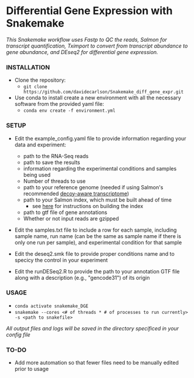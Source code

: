 # Differential Gene Expression with Snakemake


*This Snakemake workflow uses Fastp to QC the reads, Salmon for transcript quantification, Tximport to convert from transcript abundance to gene abundance, and DEseq2 for differential gene expression.* 

### INSTALLATION
* Clone the repository:
  * `git clone https://github.com/davidecarlson/Snakemake_diff_gene_expr.git`
* Use conda to install create a new environment with all the necessary software from the provided yaml file:
  * `conda env create -f environment.yml`
  
### SETUP
  
  * Edit the example_config.yaml file to provide information regarding your data and experiment:
    * path to the RNA-Seq reads
    * path to save the results
    * information regarding the experimental conditions and samples being used
    * Number of threads to use
    * path to your reference genome (needed if using Salmon's recommended [decoy-aware transcriptome](https://salmon.readthedocs.io/en/latest/salmon.html#preparing-transcriptome-indices-mapping-based-mode))
    * path to your Salmon index, which must be built ahead of time
        * see [here](https://salmon.readthedocs.io/en/latest/salmon.html#preparing-transcriptome-indices-mapping-based-mode) for instructions on building the index
    * path to gtf file of gene annotations
    * Whether or not input reads are gzipped
    
   * Edit the samples.txt file to include a row for each sample, including sample name, run name (can be the same as sample name if there is only one run per sample), and experimental condition for that sample
   
   * Edit the deseq2.smk file to provide proper conditions name and to specicy the control in your experiment
   * Edit the runDESeq2.R to provide the path to your annotation GTF file along with a description (e.g., "gencode31") of its origin
   
### USAGE
  * `conda activate snakemake_DGE`
  * `snakemake --cores <# of threads * # of processes to run currently> -s <path to snakefile>`

  *All output files and logs will be saved in the directory specificed in your config file*
    
### TO-DO
  * Add more automation so that fewer files need to be manually edited prior to usage
